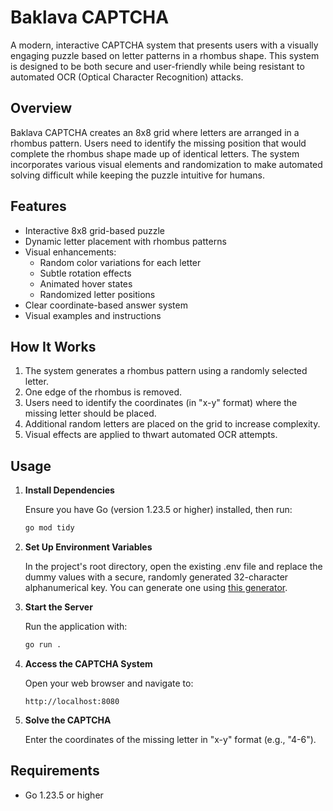 # Baklava CAPTCHA

A modern, interactive CAPTCHA system that presents users with a visually engaging puzzle based on letter patterns in a rhombus shape. This system is designed to be both secure and user-friendly while being resistant to automated OCR (Optical Character Recognition) attacks.

## Overview

Baklava CAPTCHA creates an 8x8 grid where letters are arranged in a rhombus pattern. Users need to identify the missing position that would complete the rhombus shape made up of identical letters. The system incorporates various visual elements and randomization to make automated solving difficult while keeping the puzzle intuitive for humans.

## Features

- Interactive 8x8 grid-based puzzle
- Dynamic letter placement with rhombus patterns
- Visual enhancements:
  - Random color variations for each letter
  - Subtle rotation effects
  - Animated hover states
  - Randomized letter positions
- Clear coordinate-based answer system
- Visual examples and instructions

## How It Works

1. The system generates a rhombus pattern using a randomly selected letter.
2. One edge of the rhombus is removed.
3. Users need to identify the coordinates (in "x-y" format) where the missing letter should be placed.
4. Additional random letters are placed on the grid to increase complexity.
5. Visual effects are applied to thwart automated OCR attempts.

## Usage

1. **Install Dependencies**

   Ensure you have Go (version 1.23.5 or higher) installed, then run:
   ```bash
   go mod tidy
   ```

2. **Set Up Environment Variables**

   In the project's root directory, open the existing .env file and replace the dummy values with a secure, randomly generated 32-character alphanumerical key. You can generate one using [this generator](https://passwords-generator.org/alphanumeric).

3. **Start the Server**

   Run the application with:
   ```bash
   go run .
   ```

4. **Access the CAPTCHA System**

   Open your web browser and navigate to:
   ```
   http://localhost:8080
   ```

5. **Solve the CAPTCHA**

   Enter the coordinates of the missing letter in "x-y" format (e.g., "4-6").

## Requirements

- Go 1.23.5 or higher
